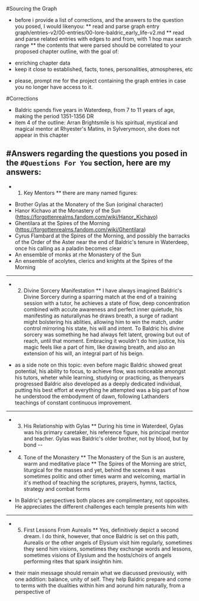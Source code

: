 #Sourcing the Graph
* before i provide a list of corrections, and the answers to the question you posed, I would likenyou:
** read and parse graph entry graph/entries-v2/00-entries/00-lore-baldric_early_life-v2.md
** read and parse related entries with edges to and from, with 1 hop max search range
** the contents that were parsed should be correlated to your proposed chapter outline, with the goal of:
- enriching chapter data
- keep it close to established, facts, tones, personalities, atmospheres, etc
* please, prompt me for the project containing the graph entries in case you no longer have access to it.

#Corrections
* Baldric spends five years in Waterdeep, from 7 to 11 years of age, making the period 1351-1356 DR
* item 4 of the outline: Arran Brightsmile is his spiritual, mystical and magical mentor at Rhyester's Matins, in Sylverymoon, she does not appear in this chapter

#Answers
regarding the questions you posed in the `#Questions For You` section, here are my answers:
---
* 1. Key Mentors
** there are many named figures:
- Brother Gylas at the Monatery of the Sun (original character)
- Hanor Kichavo at the Monastery of the Sun (https://forgottenrealms.fandom.com/wiki/Hanor_Kichavo)
- Ghentilara at the Spires of the Morning (https://forgottenrealms.fandom.com/wiki/Ghentilara)
- Cyrus Flambard at the Spires of the Morning, and possibly the barracks of the Order of the Aster near the end of Baldric's tenure in Waterdeep, once his calling as a paladin becomes clear
- An ensemble of monks at rhe Monastery of the Sun
- An ensemble of acolytes, clerics and knights at the Spires of the Morning
---
* 2. Divine Sorcery Manifestation
** I have always imagined Baldric's Divine Sorcery during a sparring match at the end of a training session with a tutor, he achieves a state of flow, deep concentration combined with accute awareness and perfect inner quietude, his manifesting as naturallynas he draws breath, a surge of radiant might bolstering his ablities, allowing him to win the match, under control mirroring his state, his will and intent. To Baldric his divine sorcery was something he had always felt latent, growing but out of reach, until that moment. Embracing it wouldn't do him justice, his magic feels like a part of him, like drawing breath, and also an extension of his will, an integral part of his beign.
- as a side note on this topic: even before magic Baldric showed great potential, his ability to focus, to achieve flow, was noticeable amongst his tutors, wheter while learning, studying or practicing, as thenyears progressed Baldric also developed as a deeply dedicated individual, putting his best effort at everything he attempted was a big part of how  he understood the embodyment of dawn, following Lathanders teachings of constant continuous improvement.
---
* 3. His Relationship with Gylas
** During his time in Waterdeel, Gylas was his primary caretaker, his reference figure, his principal mentor and teacher. Gylas was Baldric's older brother, not by blood, but by bond
--
* 4. Tone of the Monastery
** The Monastery of the Sun is an austere, warm and meditative place
** The Spires of the Morning are strict, liturgical for the masses and yet, behind the scenes it was sometimes politic and other times warm and welcoming, martial in it's method of teaching the scriptures, prayers, hymns, tactics, strategy and combat forms
- In Baldric's perspectives both places are complimentary, not opposites. He appreciates the different challenges each temple presents him with
---
* 5. First Lessons From Aurealis
** Yes, definitively depict a second dream. I do think, however, that once Baldric is set on this path, Aurealis or the other angels of Elysium visit him regularly, sometimes they send him visions, sometimes they exchsnge words and lessons, sometimes visions of Elysium and the hosts/choirs of angels performing rites that spark insightin him.
- their main message should remain what we diacussed previously, with one addition: balance, unity of self. They help Baldric prepare and come to terms with the dualities within him and aorund him naturally, from a perspective of
